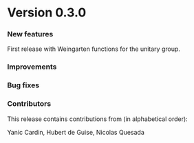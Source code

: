 
# Version 0.3.0

### New features

First release with Weingarten functions for the unitary group.

### Improvements

### Bug fixes

### Contributors

This release contains contributions from (in alphabetical order):

Yanic Cardin, Hubert de Guise, Nicolas Quesada
